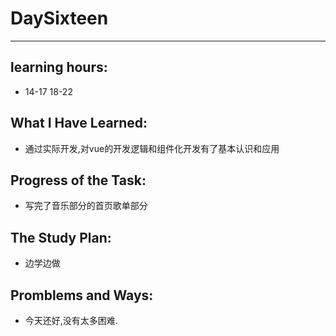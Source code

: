 # DaySixteen
****
## learning hours:
* 14-17 18-22 
## What I Have Learned: 
* 通过实际开发,对vue的开发逻辑和组件化开发有了基本认识和应用

## Progress of the Task: 
* 写完了音乐部分的首页歌单部分
## The Study Plan:
* 边学边做

## Promblems and Ways:
* 今天还好,没有太多困难.